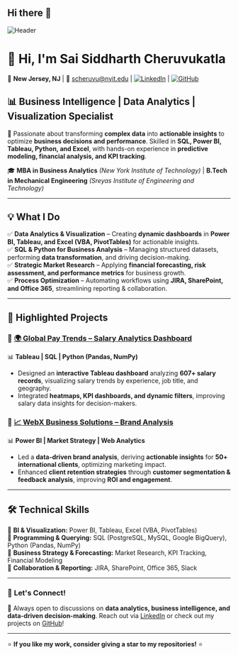 ## Hi there 👋
![Header](https://img.shields.io/badge/-Data_Analytics-blue?style=for-the-badge&logo=tableau&logoColor=white)

# 👋 Hi, I'm **Sai Siddharth Cheruvukatla**  
📍 **New Jersey, NJ** | 📧 scheruvu@nyit.edu | [![LinkedIn](https://img.shields.io/badge/LinkedIn-Connect-blue?style=flat&logo=linkedin)](https://www.linkedin.com/in/sai-siddharth-cheruvukatla-299622234/) | [![GitHub](https://img.shields.io/badge/GitHub-Portfolio-black?style=flat&logo=github)](#)

## 📊 **Business Intelligence | Data Analytics | Visualization Specialist**
🚀 Passionate about transforming **complex data** into **actionable insights** to optimize **business decisions and performance**. Skilled in **SQL, Power BI, Tableau, Python, and Excel**, with hands-on experience in **predictive modeling, financial analysis, and KPI tracking**.  

🎓 **MBA in Business Analytics** *(New York Institute of Technology)* | **B.Tech in Mechanical Engineering** *(Sreyas Institute of Engineering and Technology)*

---

## 💡 **What I Do**
✅ **Data Analytics & Visualization** – Creating **dynamic dashboards** in **Power BI, Tableau, and Excel (VBA, PivotTables)** for actionable insights.  
✅ **SQL & Python for Business Analysis** – Managing structured datasets, performing **data transformation**, and driving decision-making.  
✅ **Strategic Market Research** – Applying **financial forecasting, risk assessment, and performance metrics** for business growth.  
✅ **Process Optimization** – Automating workflows using **JIRA, SharePoint, and Office 365**, streamlining reporting & collaboration.  

---

## 🚀 **Highlighted Projects**  

### 🔹 [🌍 Global Pay Trends – Salary Analytics Dashboard](#)  
📊 **Tableau | SQL | Python (Pandas, NumPy)**  
- Designed an **interactive Tableau dashboard** analyzing **607+ salary records**, visualizing salary trends by experience, job title, and geography.  
- Integrated **heatmaps, KPI dashboards, and dynamic filters**, improving salary data insights for decision-makers.  

### 🔹 [📈 WebX Business Solutions – Brand Analysis](#)  
📊 **Power BI | Market Strategy | Web Analytics**  
- Led a **data-driven brand analysis**, deriving **actionable insights** for **50+ international clients**, optimizing marketing impact.  
- Enhanced **client retention strategies** through **customer segmentation & feedback analysis**, improving **ROI and engagement**.  

---

## 🛠 **Technical Skills**
📌 **BI & Visualization:** Power BI, Tableau, Excel (VBA, PivotTables)  
📌 **Programming & Querying:** SQL (PostgreSQL, MySQL, Google BigQuery), Python (Pandas, NumPy)  
📌 **Business Strategy & Forecasting:** Market Research, KPI Tracking, Financial Modeling  
📌 **Collaboration & Reporting:** JIRA, SharePoint, Office 365, Slack  

---

### 📢 **Let's Connect!**
📩 Always open to discussions on **data analytics, business intelligence, and data-driven decision-making**. Reach out via [LinkedIn](https://www.linkedin.com/in/sai-siddharth-cheruvukatla-299622234/) or check out my projects on [GitHub](#)!  

---

⭐ **If you like my work, consider giving a star to my repositories!** ⭐
